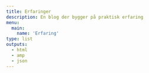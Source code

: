 ```yaml
---
title: Erfaringer
description: En blog der bygger på praktisk erfaring
menu:
  main:
    name: 'Erfaring'
type: list
outputs:
  - html
  - amp
  - json
---
```

